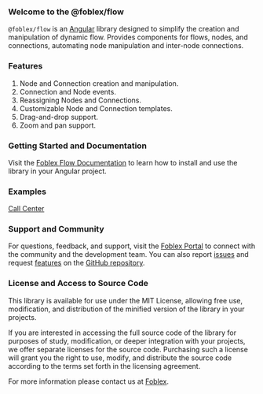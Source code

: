 ### Welcome to the @foblex/flow

`@foblex/flow` is an [Angular](https://angular.dev/) library designed to simplify the creation and manipulation of dynamic flow. Provides components for flows, nodes, and connections, automating node manipulation and inter-node connections.

### Features

1. Node and Connection creation and manipulation.
2. Connection and Node events.
3. Reassigning Nodes and Connections.
4. Customizable Node and Connection templates.
5. Drag-and-drop support.
6. Zoom and pan support.

### Getting Started and Documentation

Visit the [Foblex Flow Documentation](https://www.foblex.com/flow/documentation/get-started) to learn how to install and use the library in your Angular project.

### Examples

[Call Center](https://github.com/Foblex/f-flow-example)

### Support and Community

For questions, feedback, and support, visit the [Foblex Portal](https://www.foblex.com/flow/home) to connect with the community and the development team.
You can also report [issues](https://github.com/Foblex/flow/issues) and request [features](https://github.com/Foblex/flow/discussions) on the [GitHub repository](https://github.com/Foblex/flow).

### License and Access to Source Code

This library is available for use under the MIT License, allowing free use, modification, and distribution of the minified version of the library in your projects.

If you are interested in accessing the full source code of the library for purposes of study, modification, or deeper integration with your projects, we offer separate licenses for the source code. Purchasing such a license will grant you the right to use, modify, and distribute the source code according to the terms set forth in the licensing agreement.

For more information please contact us at [Foblex](https://www.foblex.com/flow/home).


